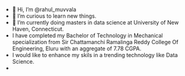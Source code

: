 - 👋 Hi, I’m @rahul_muvvala
- 👀 I’m curious to learn new things.
- 🌱 I’m currently doing masters in data science at University of New Haven, Connecticut.
- I have completed my Bachelor of Technology in Mechanical specialization from Sir Chattamanchi Ramalinga Reddy College Of Engineering, Eluru with an aggregate of 7.78 CGPA.
- I would like to enhance my skils in a trending technology like Data Science.
-

<!---
rahulm4u2/rahulm4u2 is a ✨ special ✨ repository because its `README.md` (this file) appears on your GitHub profile.
You can click the Preview link to take a look at your changes.
--->
